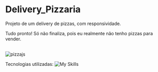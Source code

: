 <h1 align-item:center>Delivery_Pizzaria</h1>
Projeto de um delivery de pizzas, com responsividade.<p></p>
Tudo pronto! Só não finaliza, pois eu realmente não tenho pizzas para vender. <br><br>


![pizzajs](https://github.com/CamisT/Delivery_Pizzaria/assets/87918920/76cd21a5-2462-4ab9-852e-e1c74e6d757d)

Tecnologias utilizadas: ![My Skills](https://skillicons.dev/icons?i=js,html,css)

